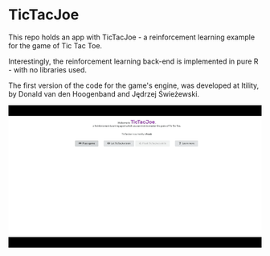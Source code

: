 # TicTacJoe
This repo holds an app with TicTacJoe - a reinforcement learning example for the game of Tic Tac Toe.

Interestingly, the reinforcement learning back-end is implemented in pure R - with no libraries used.

The first version of the code for the game's engine, was developed at Itility, by Donald van den Hoogenband and Jędrzej Świeżewski.

![TicTacJoe in action!](https://github.com/Appsilon/TicTacJoe/blob/main/misc/TTJ.gif)
